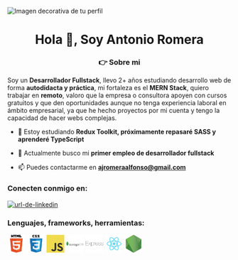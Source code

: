 ![Imagen decorativa de tu perfil](https://i.postimg.cc/PJFxWpwX/banner-Github.png)

<h1 align="center">Hola 👋, Soy Antonio Romera</h1>
<h3 align="center">👉 Sobre mi</h3>

Soy un **Desarrollador Fullstack**, llevo 2+ años estudiando desarrollo web de forma **autodidacta y práctica**, mi fortaleza es el **MERN Stack**, quiero trabajar en **remoto**, valoro que la empresa o consultora apoyen con cursos gratuitos y que den oportunidades aunque no tenga experiencia laboral en ámbito empresarial, ya que he hecho proyectos por mi cuenta y tengo la capacidad de hacer webs complejas.

- 🌱 Estoy estudiando **Redux Toolkit, próximamente repasaré SASS y aprenderé TypeScript**

- 🔭 Actualmente busco mi **primer empleo de desarrollador fullstack**

- 📫 Puedes contactarme en **ajromeraalfonso@gmail.com**

<h3 align="left">Conecten conmigo en:</h3>
<p align="left">
<a href="https://www.linkedin.com/in/aj-romera/" target="blank"><img align="center" src="https://raw.githubusercontent.com/rahuldkjain/github-profile-readme-generator/master/src/images/icons/Social/linked-in-alt.svg" alt="url-de-linkedin" height="30" width="40" /></a>
</p>

<h3 align="left">Lenguajes, frameworks, herramientas:</h3>
<p align="left"> <a href="#" target="_blank" rel="noreferrer"> <img src="https://raw.githubusercontent.com/github/explore/80688e429a7d4ef2fca1e82350fe8e3517d3494d/topics/html/html.png" alt="html" width="40" height="40"/></a>
<a href="#" target="_blank" rel="noreferrer"> <img src="https://raw.githubusercontent.com/github/explore/80688e429a7d4ef2fca1e82350fe8e3517d3494d/topics/css/css.png" alt="css" width="40" height="40"/></a>
<a href="#" target="_blank" rel="noreferrer"> <img src="https://raw.githubusercontent.com/github/explore/80688e429a7d4ef2fca1e82350fe8e3517d3494d/topics/javascript/javascript.png" alt="js" width="40" height="40"/></a>
<a href="#" target="_blank" rel="noreferrer"> <img src="https://raw.githubusercontent.com/github/explore/80688e429a7d4ef2fca1e82350fe8e3517d3494d/topics/mongodb/mongodb.png" alt="mongo" width="40" height="40"/></a>
<a href="#" target="_blank" rel="noreferrer"> <img src="https://raw.githubusercontent.com/github/explore/80688e429a7d4ef2fca1e82350fe8e3517d3494d/topics/express/express.png" alt="express" width="40" height="40"/></a>
<a href="#" target="_blank" rel="noreferrer"> <img src="https://raw.githubusercontent.com/github/explore/80688e429a7d4ef2fca1e82350fe8e3517d3494d/topics/react/react.png" alt="react" width="40" height="40"/></a>
<a href="#" target="_blank" rel="noreferrer"> <img src="https://raw.githubusercontent.com/github/explore/80688e429a7d4ef2fca1e82350fe8e3517d3494d/topics/nodejs/nodejs.png" alt="nodejs" width="40" height="40"/></a></p>
